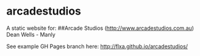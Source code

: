 # arcadestudios
A static website for: 
##Arcade Studios 
(http://www.arcadestudios.com.au)
    Dean Wells - Manly

See example GH Pages branch here: http://flxa.github.io/arcadestudios/
